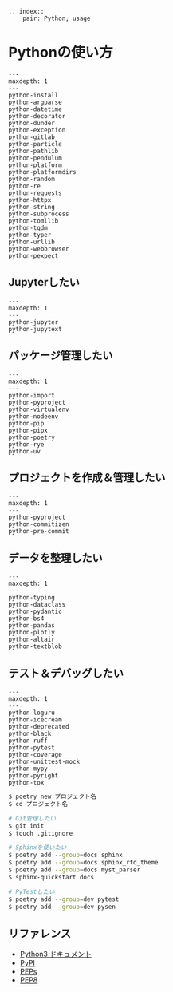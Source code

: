 ```{eval-rst}
.. index::
    pair: Python; usage
```

# Pythonの使い方

```{toctree}
---
maxdepth: 1
---
python-install
python-argparse
python-datetime
python-decorator
python-dunder
python-exception
python-gitlab
python-particle
python-pathlib
python-pendulum
python-platform
python-platformdirs
python-random
python-re
python-requests
python-httpx
python-string
python-subprocess
python-tomllib
python-tqdm
python-typer
python-urllib
python-webbrowser
python-pexpect
```

## Jupyterしたい

```{toctree}
---
maxdepth: 1
---
python-jupyter
python-jupytext
```

## パッケージ管理したい

```{toctree}
---
maxdepth: 1
---
python-import
python-pyproject
python-virtualenv
python-nodeenv
python-pip
python-pipx
python-poetry
python-rye
python-uv
```

## プロジェクトを作成＆管理したい

```{toctree}
---
maxdepth: 1
---
python-pyproject
python-commitizen
python-pre-commit
```

## データを整理したい

```{toctree}
---
maxdepth: 1
---
python-typing
python-dataclass
python-pydantic
python-bs4
python-pandas
python-plotly
python-altair
python-textblob
```

## テスト＆デバッグしたい

```{toctree}
---
maxdepth: 1
---
python-loguru
python-icecream
python-deprecated
python-black
python-ruff
python-pytest
python-coverage
python-unittest-mock
python-mypy
python-pyright
python-tox
```

```bash
$ poetry new プロジェクト名
$ cd プロジェクト名

# Git管理したい
$ git init
$ touch .gitignore

# Sphinxを使いたい
$ poetry add --group=docs sphinx
$ poetry add --group=docs sphinx_rtd_theme
$ poetry add --group=docs myst_parser
$ sphinx-quickstart docs

# PyTestしたい
$ poetry add --group=dev pytest
$ poetry add --group=dev pysen
```

## リファレンス

- [Python3 ドキュメント](https://docs.python.org/ja/3/)
- [PyPI](https://pypi.org/)
- [PEPs](https://peps.python.org/)
- [PEP8](https://peps.python.org/pep-0008/)
